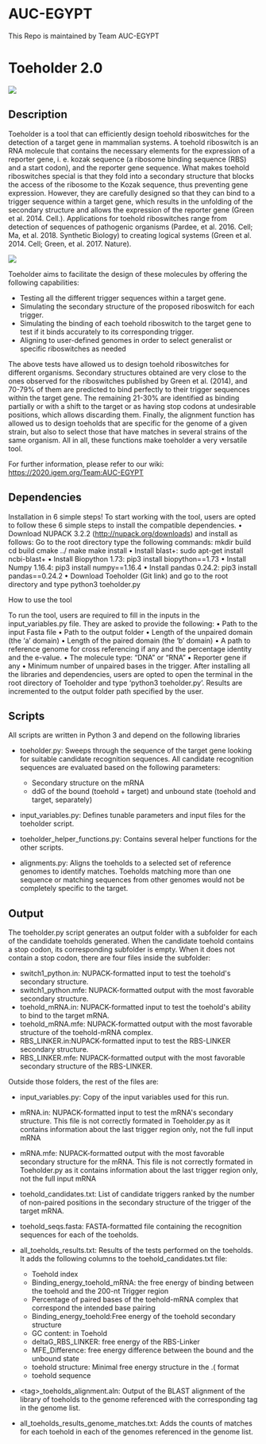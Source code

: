 # AUC-EGYPT
This Repo is maintained by Team AUC-EGYPT
# Toeholder 2.0

![](Figures/toeholder.png)

## Description

Toeholder is a tool that can efficiently design toehold riboswitches for the detection of a target gene in mammalian systems. A toehold riboswitch is an RNA molecule that contains the necessary elements for the expression of a reporter gene, i. e. kozak sequence (a ribosome binding sequence (RBS) and a start codon), and the reporter gene sequence. What makes toehold riboswitches special is that they fold into a secondary structure that blocks the access of the ribosome to the Kozak sequence, thus preventing gene expression. However, they are carefully designed so that they can bind to a trigger sequence within a target gene, which results in the unfolding of the secondary structure and allows the expression of the reporter gene (Green et al. 2014. Cell.). Applications for toehold riboswitches range from detection of sequences of pathogenic organisms (Pardee, et al. 2016. Cell; Ma, et al. 2018. Synthetic Biology) to creating logical systems (Green et al. 2014. Cell; Green, et al. 2017. Nature).

![](Figures/toehold_diagram.png)

Toeholder aims to facilitate the design of these molecules by offering the following capabilities:
- Testing all the different trigger sequences within a target gene.
- Simulating the secondary structure of the proposed riboswitch for each trigger.
- Simulating the binding of each toehold riboswitch to the target gene to test if it binds accurately to its corresponding trigger.
- Aligning to user-defined genomes in order to select generalist or specific riboswitches as needed

The above tests have allowed us to design toehold riboswitches for different organisms. Secondary structures obtained are very close to the ones observed for the riboswitches published by Green et al. (2014), and 70-79% of them are predicted to bind perfectly to their trigger sequences within the target gene. The remaining 21-30% are identified as binding partially or with a shift to the target or as having stop codons at undesirable positions, which allows discarding them. Finally, the alignment function has allowed us to design toeholds that are specific for the genome of a given strain, but also to select those that have matches in several strains of the same organism. All in all, these functions make toeholder a very versatile tool.

For further information, please refer to our wiki:
https://2020.igem.org/Team:AUC-EGYPT

## Dependencies

Installation in 6 simple steps!
To start working with the tool, users are opted to follow these 6 simple steps to install the compatible dependencies.
•	Download NUPACK 3.2.2 (http://nupack.org/downloads) and install as follows:
Go to the root directory type the following commands: 
mkdir build
cd build
cmake ../
make
make install
•	Install blast+: sudo apt-get install ncbi-blast+
•	Install Biopython 1.73: pip3 install biopython==1.73
•	Install Numpy 1.16.4: pip3 install numpy==1.16.4
•	Install pandas 0.24.2: pip3 install pandas==0.24.2
•	Download Toeholder (Git link) and go to the root directory and type 
python3 toeholder.py 

How to use the tool

To run the tool, users are required to fill in the inputs in the input_variables.py file. They are asked to provide the following:
•	Path to the input Fasta file
•	Path to the output folder
•	Length of the unpaired domain (the ‘a’ domain) 
•	Length of the paired domain (the ‘b’ domain) 
•	A path to reference genome for cross referencing if any and the percentage identity and the e-value.
•	The molecule type: “DNA” or “RNA” 
•	Reporter gene if any
•	Minimum number of unpaired bases in the trigger. 
After installing all the libraries and dependencies, users are opted to open the terminal in the root directory of Toeholder and type ‘python3 toeholder.py’. Results are incremented to the output folder path specified by the user.

## Scripts

All scripts are written in Python 3 and depend on the following libraries

- toeholder.py: Sweeps through the sequence of the target gene looking for suitable candidate recognition sequences. All candidate recognition sequences are evaluated based on the following parameters:
	- Secondary structure on the mRNA
	- ddG of the bound (toehold + target) and unbound state (toehold and target, separately)

- input_variables.py: Defines tunable parameters and input files for the toeholder script.

- toeholder_helper_functions.py: Contains several helper functions for the other scripts.

- alignments.py: Aligns the toeholds to a selected set of reference genomes to identify matches. Toeholds matching more than one sequence or matching sequences from other genomes would not be completely specific to the target.


## Output

The toeholder.py script generates an output folder with a subfolder for each of the candidate toeholds generated. When the candidate toehold contains a stop codon, its corresponding subfolder is empty. When it does not contain a stop codon, there are four files inside the subfolder:
- switch1_python.in: NUPACK-formatted input to test the toehold's secondary structure.
- switch1_python.mfe: NUPACK-formatted output with the most favorable secondary structure.
- toehold_mRNA.in: NUPACK-formatted input to test the toehold's ability to bind to the target mRNA.
- toehold_mRNA.mfe: NUPACK-formatted output with the most favorable structure of the toehold-mRNA complex.
- RBS_LINKER.in:NUPACK-formatted input to test the RBS-LINKER secondary structure.
- RBS_LINKER.mfe: NUPACK-formatted output with the most favorable secondary structure of the RBS-LINKER.

Outside those folders, the rest of the files are:
- input_variables.py: Copy of the input variables used for this run.
- mRNA.in: NUPACK-formatted input to test the mRNA's secondary structure. This file is not correctly formated in Toeholder.py as it contains information about the last trigger region only, not the full input mRNA
- mRNA.mfe: NUPACK-formatted output with the most favorable secondary structure for the mRNA. This file is not correctly formated in Toeholder.py as it contains information about the last trigger region only, not the full input mRNA
- toehold_candidates.txt: List of candidate triggers ranked by the number of non-paired positions in the secondary structure of the trigger of the target mRNA.
- toehold_seqs.fasta: FASTA-formatted file containing the recognition sequences for each of the toeholds.
- all_toeholds_results.txt: Results of the tests performed on the toeholds. It adds the following columns to the toehold_candidates.txt file:
	- Toehold index
	- Binding_energy_toehold_mRNA: the free energy of binding between the toehold and the 200-nt Trigger region 
	- Percentage of paired bases of the toehold-mRNA complex that correspond the intended base pairing
	- Binding_energy_toehold:Free energy of the toehold secondary structure
	- GC content: in Toehold 
	- deltaG_RBS_LINKER: free energy of the RBS-Linker
	- MFE_Difference: free energy difference between the bound and the unbound state
	- toehold structure: Minimal free energy structure in the .( format
	- toehold sequence
	
	
- \<tag\>_toeholds_alignment.aln: Output of the BLAST alignment of the library of toeholds to the genome referenced with the corresponding tag in the genome list.
- all_toeholds_results_genome_matches.txt: Adds the counts of matches for each toehold in each of the genomes referenced in the genome list.





